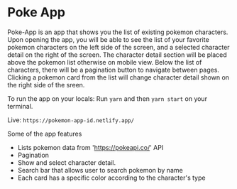 # Poke App

Poke-App is an app that shows you the list of existing pokemon characters.
Upon opening the app, you will be able to see the list of your favorite pokemon characters on the left side of the screen, 
and a selected character detail on the right of the screen. The character detail section will be placed above the pokemon list otherwise on mobile view.
Below the list of characters, there will be a pagination button to navigate between pages.
Clicking a pokemon card from the list will change character detail shown on the right side of the sreen.

To run the app on your locals:
Run `yarn` and then `yarn start` on your terminal.

Live: `https://pokemon-app-id.netlify.app/`

Some of the app features
- Lists pokemon data from 'https://pokeapi.co/' API
- Pagination
- Show and select character detail.
- Search bar that allows user to search pokemon by name
- Each card has a specific color according to the character's type
